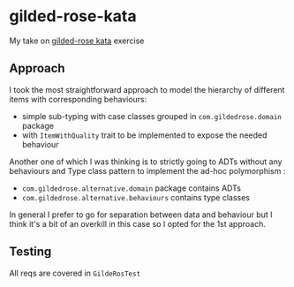 # gilded-rose-kata
My take on [gilded-rose kata](https://github.com/emilybache/GildedRose-Refactoring-Kata) exercise 

## Approach
I took the most straightforward approach to model the hierarchy of different items with corresponding behaviours:
- simple sub-typing with case classes grouped in `com.gildedrose.domain` package
- with `ItemWithQuality` trait  to be implemented to expose the needed behaviour


Another one of which I was thinking is to strictly going to ADTs without any behaviours and Type class pattern to implement the ad-hoc polymorphism :
 
- `com.gildedrose.alternative.domain` package contains ADTs
- `com.gildedrose.alternative.behaviours` contains type classes 


In general I prefer to go for separation between data and behaviour but  I think it's a bit of an overkill in this case so I opted for the 1st approach.


## Testing
All reqs are covered in `GildeRosTest` 
